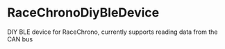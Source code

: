 # RaceChronoDiyBleDevice
DIY BLE device for RaceChrono, currently supports reading data from the CAN bus
